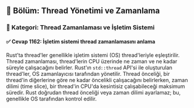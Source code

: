 ## 📘 Bölüm: Thread Yönetimi ve Zamanlama  
### 🔹 Kategori: Thread Zamanlaması ve İşletim Sistemi  
#### ✅ Cevap 1162: İşletim sistemi thread zamanlamasını anlama

Rust'ta thread'ler genellikle işletim sistemi (OS) thread'leriyle eşleştirilir. Thread zamanlaması, thread'lerin CPU üzerinde ne zaman ve ne kadar süreyle çalışacağını belirler. Rust'ın `std::thread` API'si ile oluşturulan thread'ler, OS zamanlayıcısı tarafından yönetilir. Thread önceliği, bir thread'in diğerlerine göre ne kadar öncelikli çalışacağını belirlerken, zaman dilimi (time slice), bir thread'in CPU'da kesintisiz çalışabileceği maksimum süredir. Rust doğrudan thread önceliği veya zaman dilimi ayarlamaz; bu, genellikle OS tarafından kontrol edilir.
